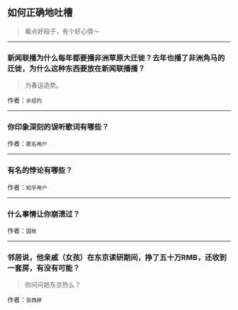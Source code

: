 ## 如何正确地吐槽

> 看点好段子，有个好心情～


 
---

### 新闻联播为什么每年都要播非洲草原大迁徙？去年也播了非洲角马的迁徙，为什么这种东西要放在新闻联播播？

> 为春运造势。


作者：`佘炤灼`

---

### 你印象深刻的误听歌词有哪些？

> 


作者：`匿名用户`

---

### 有名的悖论有哪些？

> 


作者：`知乎用户`

---

### 什么事情让你崩溃过？

> 


作者：`国栋`

---

### 邻居说，他亲戚（女孩）在东京读研期间，挣了五十万RMB，还收到一套房，有没有可能？

> 你问问她东京热么？


作者：`张西婷`
